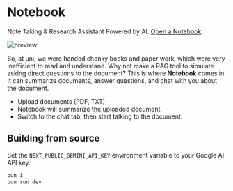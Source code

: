# Notebook

Note Taking & Research Assistant Powered by AI. [Open a Notebook](https://notebookxyz.vercel.app).

![preview](https://github.com/user-attachments/assets/290741c8-aed0-4827-87ad-807b94b2cfdf)

So, at uni, we were handed chonky books and paper work, which were very inefficient to read and understand. Why not make a RAG tool to simulate asking direct questions to the document? This is where **Notebook** comes in. It can summarize documents, answer questions, and chat with you about the document.

- Upload documents (PDF, TXT)
- Notebook will summarize the uploaded document.
- Switch to the chat tab, then start talking to the document.

## Building from source

Set the `NEXT_PUBLIC_GEMINI_API_KEY` environment variable to your Google AI API key.

```bash
bun i
bun run dev
```

